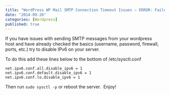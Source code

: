 ```yaml
---
title: "WordPress WP Mail SMTP Connection Timeout Issues – ERROR: Failed to connect to server: Connection timed out (110)"
date: "2014-09-26"
categories: [Wordpress]
published: true
---
```


If you have issues with sending SMTP messages from your wordpress host and have already checked the basics (username, password, firewall, ports, etc.) try to disable IPv6 on your server.

To do this add these lines below to the bottom of /etc/sysctl.conf

```
net.ipv6.conf.all.disable_ipv6 = 1
net.ipv6.conf.default.disable_ipv6 = 1
net.ipv6.conf.lo.disable_ipv6 = 1
```

Then run `sudo sysctl -p` or reboot the server.  Enjoy!

